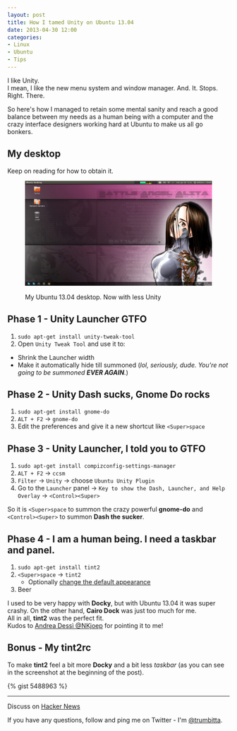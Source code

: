 ```yaml
---
layout: post
title: How I tamed Unity on Ubuntu 13.04
date: 2013-04-30 12:00
categories: 
- Linux
- Ubuntu
- Tips
---
```


I like Unity.  
I mean, I like the new menu system and window manager. And. It. Stops. Right. There.

So here's how I managed to retain some mental sanity and reach a good balance between my needs as a human being with a computer and the crazy interface designers working hard at Ubuntu to make us all go bonkers.

## My desktop

Keep on reading for how to obtain it.

<figure class="text-center">
	<img src="/images/unity-tamed.png" alt=" " class="img-thumbnail" />
	<figcaption>
		<p>My Ubuntu 13.04 desktop. Now with less Unity</p>
	</figcaption>
</figure>

## Phase 1 - Unity Launcher GTFO

1. `sudo apt-get install unity-tweak-tool`
2. Open `Unity Tweak Tool` and use it to:
  * Shrink the Launcher width
  * Make it automatically hide till summoned (*lol, seriously, dude. You're not going to be summoned **EVER AGAIN**.*)

## Phase 2 - Unity Dash sucks, Gnome Do rocks

1. `sudo apt-get install gnome-do`
2. `ALT + F2` → `gnome-do`
3. Edit the preferences and give it a new shortcut like `<Super>space`

## Phase 3 - Unity Launcher, I told you to GTFO

1. `sudo apt-get install compizconfig-settings-manager`
2. `ALT + F2` → `ccsm`
3. `Filter` → `Unity` → choose `Ubuntu Unity Plugin`
4. Go to the `Launcher` panel → `Key to show the Dash, Launcher, and Help Overlay` → `<Control><Super>`

So it is `<Super>space` to summon the crazy powerful **gnome-do** and `<Control><Super>` to summon **Dash the sucker**.

## Phase 4 - I am a human being. I need a taskbar and panel.

1. `sudo apt-get install tint2`
2. `<Super>space` → `tint2`
    * Optionally [change the default appearance](https://code.google.com/p/tint2/wiki/Configure)
3. Beer

I used to be very happy with **Docky**, but with Ubuntu 13.04 it was super crashy. On the other hand, **Cairo Dock** was just too much for me.  
All in all, **tint2** was the perfect fit.  
Kudos to [Andrea Dessì @NKjoep](https://twitter.com/NKjoep) for pointing it to me!

## Bonus - My tint2rc
To make **tint2** feel a bit more **Docky** and a bit less *taskbar* (as you can see in the screenshot at the beginning of the post).

{% gist 5488963 %}

---

Discuss on [Hacker News](https://news.ycombinator.com/item?id=5632286)

If you have any questions, follow and ping me on Twitter - I'm
[@trumbitta][twitter].

[twitter]: https://twitter.com/trumbitta
